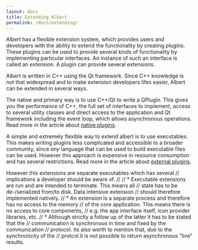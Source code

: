 ```yaml
---
layout: docs
title: Extending Albert
permalink: /docs/extending/
---
```



Albert has a flexible extension system, which provides users and developers with the ability to extend the functionality by creating *plugins*. These plugins can be used to provide several kinds of functionality by implementing particular interfaces. An instance of such an interface is called an *extension*. A plugin can provide several extensions.

Albert is written in C++ using the Qt framework. Since C++ knowledge is not that widespread and to make extension developers lifes easier, Albert can be extended in several ways.

The native and primary way is to use C++/Qt to write a QPlugin. This gives you the performance of C++, the full set of interfaces to implement, access to several utility classes and direct access to the application and Qt framework including the event loop, which allows asynchronous operations. Read more in the article about [native plugins](/docs/extending/native/).

A simple and extremely flexible way to extend albert is to use executables. This makes writing plugins less complicated and accessible to a broader community, since *any* language that can be used to build executable files can be used. However this approach is expensive in resource consumption and has several restrictions. Read more in the article about [external plugins](/docs/extending/external/).



However this extensions are separate executables which has several
// implications a developer should be aware of.
//
// * Executable extensions are run and are intended to terminate. This means all
//   state has to be de-/serialized from/to disk. Data intensive extension
//   should therefore implemented natively.
// * An extension is a separate process and therefore has no access to the memory
//   of the core application. This means there is no access to core components,
//   e.g. the app interface itself, icon provider libraries, etc.
// * Although strictly a follow up of the latter it has to be stated that the
//   communication is synchronous in time and fixed by the communication
//   protocol. Its also worth to mention that, due to the synchronicity of the
//   protcol it is not possible to return asynchronous "live" results.
